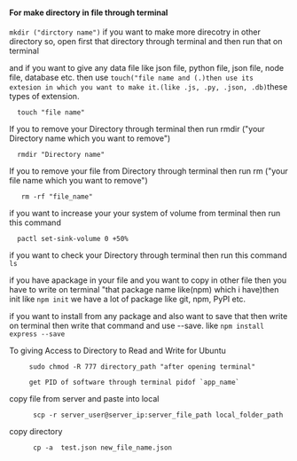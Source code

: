 #### For make directory in file through terminal
`mkdir ("dirctory name")` if you want to make more direcotry in other directory so, open first that directory through
terminal and then run that on terminal

and if you want to give any data file like json file, python file, json file, node file, database etc.
then use `touch("file name and (.)then use its extesion in which you want to make it.(like .js, .py, .json, .db)`these types of 
extension.
     
      touch "file name"

If you to remove your Directory through terminal then run rmdir ("your Directory name which you want to remove")

      rmdir "Directory name"
If you to remove your file from Directory through terminal then run rm ("your file name which you want to remove")
      
       rm -rf "file_name"

if you want to increase your your system of volume from terminal then run this command 

      pactl set-sink-volume 0 +50%
if you want to check your Directory through terminal then run this command `ls`

if you have apackage in your file and you want to copy in other file then you have to write on terminal 
"that package name like(npm) which i have)then init
like `npm init`
we have a lot of package like git, npm, PyPI etc.
 
 
if you want to install from any package and also want to save that then write on terminal 
then write that command and use --save.
like `npm install express --save`

To giving Access to Directory to Read and Write for Ubuntu  
     
         sudo chmod -R 777 directory_path "after opening terminal"
         
         get PID of software through terminal pidof `app_name`

copy file from server and paste into local 
          
          scp -r server_user@server_ip:server_file_path local_folder_path
          
copy directory

          cp -a  test.json new_file_name.json

          
